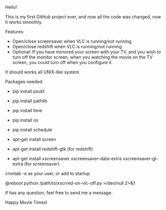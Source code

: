 Hello!

This is my first GitHub project ever, and now all the code was changed, now it works smoothly.

Features:

- Open/close screensaver when VLC is running/not running.
- Open/close redshift when VLC is running/not running.
- Optional: If you have mirrored your screen with your TV, and you wish to turn off the monitor screen, when you watching the movie on the TV screen, you could turn off when you configure it.

It should works all UNIX-like system

Packages needed:

- pip install psutil
- pip install pathlib
- pip install time
- pip install os
- pip install schedule

- apt-get install screen
- apt-get install redshift-gtk (for redshift)
- apt-get install xscreensaver xscreensaver-data-extra xscreensaver-gl-extra (for screensaver)

crontab -e as your user, or add to startup

@reboot python /path/to/xscrred-on-vlc-off.py >/dev/null 2>&1

If has any question, feel free to send me a message.

Happy Movie Times!
